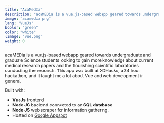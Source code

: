 ```yaml
---
title: "AcaMedIa"
description: "acaMEDia is a vue.js-based webapp geared towards undergraduate and graduate Science students looking to gain more knowledge about current medical research papers and the flourishing scientific laboratories conducting the research."
image: "acamedia.png"
lang: "VueJs"
bcolor: "green"
color: "white"
limage: "vue.png"
weight: 0
---
```

acaMEDia is a vue.js-based webapp geared towards undergraduate and graduate Science students looking to gain more knowledge about current medical research papers and the flourishing scientific laboratories conducting the research.  This app was built at XDHacks, a 24 hour hackathon, and it taught me a lot about Vue and web development in general.

Built with:

- **VueJs** frontend
- **Node JS** backend connected to an **SQL database**
- **Node JS** web scraper for information gathering.
- Hosted on [Google Appspot](https://t-solstice-224300.appspot.com/#/)